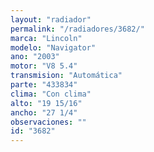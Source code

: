 ```yaml
---
layout: "radiador"
permalink: "/radiadores/3682/"
marca: "Lincoln"
modelo: "Navigator"
ano: "2003"
motor: "V8 5.4"
transmision: "Automática"
parte: "433834"
clima: "Con clima"
alto: "19 15/16"
ancho: "27 1/4"
observaciones: ""
id: "3682"
---
```


